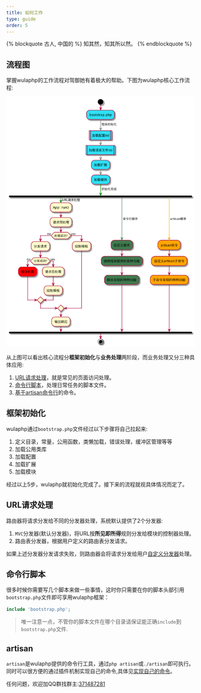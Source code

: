 ```yaml
---
title: 如何工作
type: guide
order: 5
---
```


{% blockquote 古人, 中国的 %}
知其然，知其所以然。
{% endblockquote %}

## 流程图

掌握wulaphp的工作流程对驾御她有着极大的帮助。下图为wulaphp核心工作流程:

![how does wulaphp work](../imgs/flow.png)

从上图可以看出核心流程分**框架初始化**与**业务处理**两阶段，而业务处理又分三种具体应用:

1. [URL请求处理](#URL请求处理)，就是常见的页面访问处理。
2. [命令行脚本](#命令行脚本)，处理日常任务的脚本文件。
3. [基于artisan命令行](#artisan)的命令。

## 框架初始化

wulaphp通过`bootstrap.php`文件经过以下步骤将自己拉起来:

1. 定义目录，常量，公用函数，类懒加载，错误处理，缓冲区管理等等
2. 加载公用类库
3. 加载配置
4. 加载扩展
5. 加载模块

经过以上5步，wulaphp就初始化完成了。接下来的流程就视具体情况而定了。

## URL请求处理

路由器将请求分发给不同的分发器处理，系统默认提供了2个分发器:

1. `MVC`分发器(默认分发器)，将URL按**所见即所得**规则分发给模块的控制器处理。
2. 路由表分发器，根据用户定义的路由表分发请求。

如果上述分发器分发请求失败，则路由器会将请求分发给用户[自定义分发器](#a)处理。

## 命令行脚本

很多时候你需要写几个脚本来做一些事情，这时你只需要在你的脚本头部引用`bootstrap.php`文件即可享用wulaphp框架：

```php
include 'bootstrap.php';
```

> 唯一注意一点，不管你的脚本文件在哪个目录请保证能正确`include`到`bootstrap.php`文件.

## artisan

`artisan`是wulaphp提供的命令行工具，通过`php artisan`或`./artisan`即可执行。同时可以很方便的通过插件机制实现自己的命令,具体见[实现自己的命令](artisan/index.html#自定义命令)。

<p class="tip">
任何问题，欢迎加QQ群找群主:<a target="_blank" href="http://shang.qq.com/wpa/qunwpa?idkey=9be37f660c70dd33c22f6055cd113215a52e9cab29d46b5c02fe2f68c67a0f17">371487281</a>
</p>